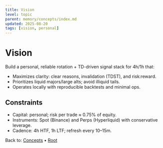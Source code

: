```yaml
---
title: Vision
level: topic
parent: memory/concepts/index.md
updated: 2025-08-20
tags: [vision, personal]
---
```


# Vision

Build a personal, reliable rotation + TD-driven signal stack for 4h/1h that:
- Maximizes clarity: clear reasons, invalidation (TDST), and risk:reward.
- Prioritizes liquid majors/large alts; avoid illiquid tails.
- Operates locally with reproducible backtests and minimal ops.

## Constraints
- Capital: personal; risk per trade ≈ 0.75% of equity.
- Instruments: Spot (Binance) and Perps (Hyperliquid) with conservative leverage.
- Cadence: 4h HTF, 1h LTF; refresh every 10–15m.

Back to: [Concepts](./concepts/index.md) • [Root](./memory.md)
